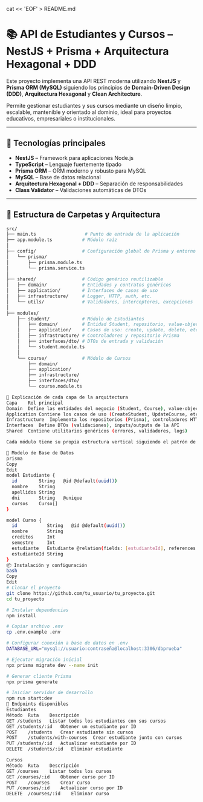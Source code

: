 cat << 'EOF' > README.md
# 📚 API de Estudiantes y Cursos – NestJS + Prisma + Arquitectura Hexagonal + DDD

Este proyecto implementa una API REST moderna utilizando **NestJS** y **Prisma ORM (MySQL)** siguiendo los principios de **Domain-Driven Design (DDD)**, **Arquitectura Hexagonal** y **Clean Architecture**.

Permite gestionar estudiantes y sus cursos mediante un diseño limpio, escalable, mantenible y orientado al dominio, ideal para proyectos educativos, empresariales o institucionales.

---

## 🚀 Tecnologías principales

- **NestJS** – Framework para aplicaciones Node.js
- **TypeScript** – Lenguaje fuertemente tipado
- **Prisma ORM** – ORM moderno y robusto para MySQL
- **MySQL** – Base de datos relacional
- **Arquitectura Hexagonal + DDD** – Separación de responsabilidades
- **Class Validator** – Validaciones automáticas de DTOs

---

## 📁 Estructura de Carpetas y Arquitectura

```bash
src/
├── main.ts                  # Punto de entrada de la aplicación
├── app.module.ts           # Módulo raíz
│
├── config/                 # Configuración global de Prisma y entorno
│   └── prisma/
│       ├── prisma.module.ts
│       └── prisma.service.ts
│
├── shared/                 # Código genérico reutilizable
│   ├── domain/             # Entidades y contratos genéricos
│   ├── application/        # Interfaces de casos de uso
│   ├── infrastructure/     # Logger, HTTP, auth, etc.
│   └── utils/              # Validadores, interceptores, excepciones
│
├── modules/
    ├── student/            # Módulo de Estudiantes
    │   ├── domain/         # Entidad Student, repositorio, value-objects
    │   ├── application/    # Casos de uso: create, update, delete, etc.
    │   ├── infrastructure/ # Controladores y repositorio Prisma
    │   ├── interfaces/dto/ # DTOs de entrada y validación
    │   └── student.module.ts
    │
    └── course/             # Módulo de Cursos
        ├── domain/
        ├── application/
        ├── infrastructure/
        ├── interfaces/dto/
        └── course.module.ts

🧠 Explicación de cada capa de la arquitectura
Capa	Rol principal
Domain	Define las entidades del negocio (Student, Course), value-objects y contratos
Application	Contiene los casos de uso (CreateStudent, UpdateCourse, etc.)
Infrastructure	Implementa los repositorios (Prisma), controladores HTTP, servicios externos
Interfaces	Define DTOs (validaciones), inputs/outputs de la API
Shared	Contiene utilitarios genéricos (errores, validadores, logs)

Cada módulo tiene su propia estructura vertical siguiendo el patrón de Bounded Context de DDD.

🧩 Modelo de Base de Datos
prisma
Copy
Edit
model Estudiante {
  id        String   @id @default(uuid())
  nombre    String
  apellidos String
  dni       String   @unique
  cursos    Curso[]
}

model Curso {
  id           String   @id @default(uuid())
  nombre       String
  creditos     Int
  semestre     Int
  estudiante   Estudiante @relation(fields: [estudianteId], references: [id])
  estudianteId String
}
📦 Instalación y configuración
bash
Copy
Edit
# Clonar el proyecto
git clone https://github.com/tu_usuario/tu_proyecto.git
cd tu_proyecto

# Instalar dependencias
npm install

# Copiar archivo .env
cp .env.example .env

# Configurar conexión a base de datos en .env
DATABASE_URL="mysql://usuario:contraseña@localhost:3306/dbprueba"

# Ejecutar migración inicial
npx prisma migrate dev --name init

# Generar cliente Prisma
npx prisma generate

# Iniciar servidor de desarrollo
npm run start:dev
🔄 Endpoints disponibles
Estudiantes
Método	Ruta	Descripción
GET	/students	Listar todos los estudiantes con sus cursos
GET	/students/:id	Obtener un estudiante por ID
POST	/students	Crear estudiante sin cursos
POST	/students/with-courses	Crear estudiante junto con cursos
PUT	/students/:id	Actualizar estudiante por ID
DELETE	/students/:id	Eliminar estudiante

Cursos
Método	Ruta	Descripción
GET	/courses	Listar todos los cursos
GET	/courses/:id	Obtener curso por ID
POST	/courses	Crear curso
PUT	/courses/:id	Actualizar curso por ID
DELETE	/courses/:id	Eliminar curso